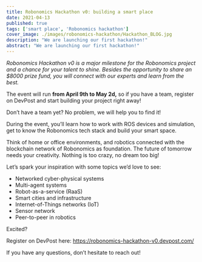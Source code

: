 ```yaml
---
title: Robonomics Hackathon v0: building a smart place
date: 2021-04-13
published: true
tags: ['smart place', 'Robonomics hackathon']
cover_image: ./images/robonomics-hackathon/Hackathon_BLOG.jpg
description: "We are launching our first hackathon!"
abstract: "We are launching our first hackathon!"
---
```


_Robonomics Hackathon v0 is a major milestone for the Robonomics project and a chance for your talent to shine. Besides the opportunity to share an $8000 prize fund, you will connect with our experts and learn from the best._

The event will run **from April 9th to May 2d,** so if you have a team, register on DevPost and start building your project right away!

Don’t have a team yet? No problem, we will help you to find it! 

During the event, you’ll learn how to work with ROS devices and simulation, get to know the Robonomics tech stack and build your smart space.

Think of home or office environments, and robotics connected with the blockchain network of Robonomics as foundation. The future of tomorrow needs your creativity. Nothing is too crazy, no dream too big!

Let’s spark your inspiration with some topics we’d love to see:
- Networked cyber-physical systems
- Multi-agent systems
- Robot-as-a-service (RaaS)
- Smart cities and infrastructure
- Internet-of-Things networks (IoT)
- Sensor network
- Peer-to-peer in robotics

Excited?

Register on DevPost here: https://robonomics-hackathon-v0.devpost.com/

If you have any questions, don’t hesitate to reach out!
